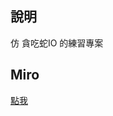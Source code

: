 ## 說明

仿 貪吃蛇IO 的練習專案

## Miro

[點我](https://miro.com/app/board/uXjVLVynxec=/?share_link_id=909169354658)
